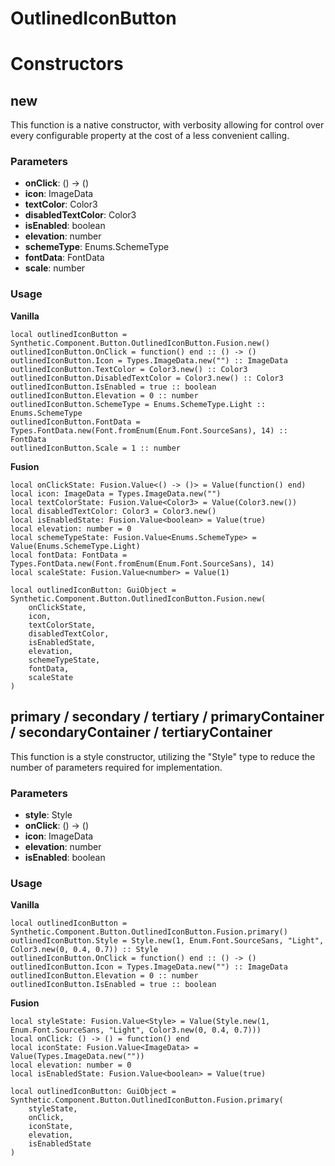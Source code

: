 # OutlinedIconButton


# Constructors


## new
This function is a native constructor, with verbosity allowing for control over every configurable property at the cost of a less convenient calling.

### Parameters
- **onClick**: () -> ()
- **icon**: ImageData
- **textColor**: Color3
- **disabledTextColor**: Color3
- **isEnabled**: boolean
- **elevation**: number
- **schemeType**: Enums.SchemeType
- **fontData**: FontData
- **scale**: number


### Usage

**Vanilla**
```luau
local outlinedIconButton = Synthetic.Component.Button.OutlinedIconButton.Fusion.new()
outlinedIconButton.OnClick = function() end :: () -> ()
outlinedIconButton.Icon = Types.ImageData.new("") :: ImageData
outlinedIconButton.TextColor = Color3.new() :: Color3
outlinedIconButton.DisabledTextColor = Color3.new() :: Color3
outlinedIconButton.IsEnabled = true :: boolean
outlinedIconButton.Elevation = 0 :: number
outlinedIconButton.SchemeType = Enums.SchemeType.Light :: Enums.SchemeType
outlinedIconButton.FontData = Types.FontData.new(Font.fromEnum(Enum.Font.SourceSans), 14) :: FontData
outlinedIconButton.Scale = 1 :: number
```

**Fusion**
```luau
local onClickState: Fusion.Value<() -> ()> = Value(function() end)
local icon: ImageData = Types.ImageData.new("")
local textColorState: Fusion.Value<Color3> = Value(Color3.new())
local disabledTextColor: Color3 = Color3.new()
local isEnabledState: Fusion.Value<boolean> = Value(true)
local elevation: number = 0
local schemeTypeState: Fusion.Value<Enums.SchemeType> = Value(Enums.SchemeType.Light)
local fontData: FontData = Types.FontData.new(Font.fromEnum(Enum.Font.SourceSans), 14)
local scaleState: Fusion.Value<number> = Value(1)

local outlinedIconButton: GuiObject = Synthetic.Component.Button.OutlinedIconButton.Fusion.new(
	onClickState,
	icon,
	textColorState,
	disabledTextColor,
	isEnabledState,
	elevation,
	schemeTypeState,
	fontData,
	scaleState
)
```
## primary / secondary / tertiary / primaryContainer / secondaryContainer / tertiaryContainer
This function is a style constructor, utilizing the "Style" type to reduce the number of parameters required for implementation.

### Parameters
- **style**: Style
- **onClick**: () -> ()
- **icon**: ImageData
- **elevation**: number
- **isEnabled**: boolean


### Usage

**Vanilla**
```luau
local outlinedIconButton = Synthetic.Component.Button.OutlinedIconButton.Fusion.primary()
outlinedIconButton.Style = Style.new(1, Enum.Font.SourceSans, "Light", Color3.new(0, 0.4, 0.7)) :: Style
outlinedIconButton.OnClick = function() end :: () -> ()
outlinedIconButton.Icon = Types.ImageData.new("") :: ImageData
outlinedIconButton.Elevation = 0 :: number
outlinedIconButton.IsEnabled = true :: boolean
```

**Fusion**
```luau
local styleState: Fusion.Value<Style> = Value(Style.new(1, Enum.Font.SourceSans, "Light", Color3.new(0, 0.4, 0.7)))
local onClick: () -> () = function() end
local iconState: Fusion.Value<ImageData> = Value(Types.ImageData.new(""))
local elevation: number = 0
local isEnabledState: Fusion.Value<boolean> = Value(true)

local outlinedIconButton: GuiObject = Synthetic.Component.Button.OutlinedIconButton.Fusion.primary(
	styleState,
	onClick,
	iconState,
	elevation,
	isEnabledState
)
```